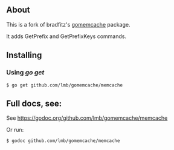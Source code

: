 ## About

This is a fork of bradfitz's [gomemcache](https://github.com/bradfitz/gomemcache) package.

It adds GetPrefix and GetPrefixKeys commands.

## Installing

### Using *go get*

    $ go get github.com/lmb/gomemcache/memcache

## Full docs, see:

See https://godoc.org/github.com/lmb/gomemcache/memcache

Or run:

    $ godoc github.com/lmb/gomemcache/memcache
